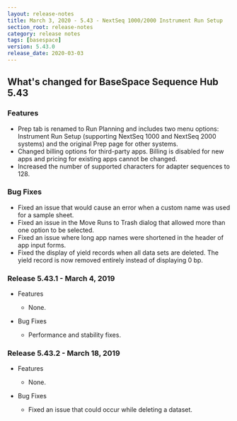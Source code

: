 ```yaml
---
layout: release-notes
title: March 3, 2020 - 5.43 - NextSeq 1000/2000 Instrument Run Setup
section_root: release-notes
category: release notes
tags: [basespace]
version: 5.43.0
release_date: 2020-03-03
---
```


## What's changed for BaseSpace Sequence Hub 5.43

### Features
 - Prep tab is renamed to Run Planning and includes two menu options: Instrument Run Setup (supporting NextSeq 1000 and NextSeq 2000 systems) and the original Prep page for other systems.
 - Changed billing options for third-party apps. Billing is disabled for new apps and pricing for existing apps cannot be changed.
 - Increased the number of supported characters for adapter sequences to 128.

### Bug Fixes
 - Fixed an issue that would cause an error when a custom name was used for a sample sheet.
 - Fixed an issue in the Move Runs to Trash dialog that allowed more than one option to be selected.
 - Fixed an issue where long app names were shortened in the header of app input forms.
 - Fixed the display of yield records when all data sets are deleted. The yield record is now removed entirely instead of displaying 0 bp.

### Release 5.43.1 - March 4, 2019
- Features
  - None.

- Bug Fixes
  - Performance and stability fixes.

### Release 5.43.2 - March 18, 2019
- Features
  - None.

- Bug Fixes
  - Fixed an issue that could occur while deleting a dataset.